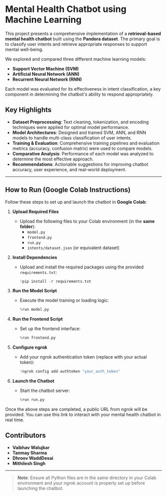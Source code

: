 # Mental Health Chatbot using Machine Learning

This project presents a comprehensive implementation of a **retrieval-based mental health chatbot** built using the **Pandora dataset**. The primary goal is to classify user intents and retrieve appropriate responses to support mental well-being.

We explored and compared three different machine learning models:
-  **Support Vector Machine (SVM)**
-  **Artificial Neural Network (ANN)**
-  **Recurrent Neural Network (RNN)**

Each model was evaluated for its effectiveness in intent classification, a key component in determining the chatbot's ability to respond appropriately.

##  Key Highlights

- **Dataset Preprocessing**: Text cleaning, tokenization, and encoding techniques were applied for optimal model performance.
- **Model Architectures**: Designed and trained SVM, ANN, and RNN models to handle multi-class classification of user intents.
- **Training & Evaluation**: Comprehensive training pipelines and evaluation metrics (accuracy, confusion matrix) were used to compare models.
- **Comparative Analysis**: Performance of each model was analyzed to determine the most effective approach.
- **Recommendations**: Actionable suggestions for improving chatbot accuracy, user experience, and real-world deployment.

---

##  How to Run (Google Colab Instructions)

Follow these steps to set up and launch the chatbot in **Google Colab**:

1. **Upload Required Files**
   - Upload the following files to your Colab environment (in the **same folder**):
     - `model.py`
     - `frontend.py`
     - `run.py`
     - `intents/dataset.json` (or equivalent dataset)

2. **Install Dependencies**
   - Upload and install the required packages using the provided `requirements.txt`:
     ```python
     !pip install -r requirements.txt
     ```

3. **Run the Model Script**
   - Execute the model training or loading logic:
     ```python
     %run model.py
     ```

4. **Run the Frontend Script**
   - Set up the frontend interface:
     ```python
     %run frontend.py
     ```

5. **Configure ngrok**
   - Add your ngrok authentication token (replace with your actual token):
     ```python
     !ngrok config add-authtoken "your_auth_token"
     ```

6. **Launch the Chatbot**
   - Start the chatbot server:
     ```python
     %run run.py
     ```

Once the above steps are completed, a public URL from ngrok will be provided. You can use this link to interact with your mental health chatbot in real time.

##  Contributors

- **Vaibhav Walujkar**
- **Tanmay Sharma**
- **Dhroov WaddDesai**
- **Mithilesh Singh**


---
>  **Note**: Ensure all Python files are in the same directory in your Colab environment and your ngrok account is properly set up before launching the chatbot.
